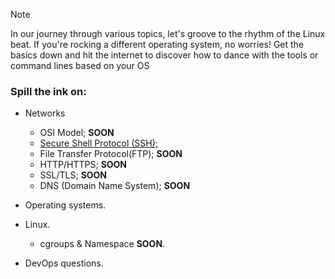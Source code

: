 > [!NOTE]
> In our journey through various topics, let's groove to the rhythm of the Linux beat. If you're rocking a different operating system, no worries! Get the basics down and hit the internet to discover how to dance with the tools or command lines based on your OS

### Spill the ink on:

- Networks
  -  OSI Model; **SOON**
  -  [Secure Shell Protocol (SSH);](https://github.com/SafrotTechUniverse/Insights.To.Different.Micro.Topics/tree/main/Networks/Secure%20Shell%20Protocol%20(SSH)%3B)
  -  File Transfer Protocol(FTP); **SOON**
  -  HTTP/HTTPS; **SOON**
  -  SSL/TLS; **SOON**
  -  DNS (Domain Name System); **SOON**
  
- Operating systems.
- Linux.
   - cgroups & Namespace **SOON**.
- DevOps questions.

